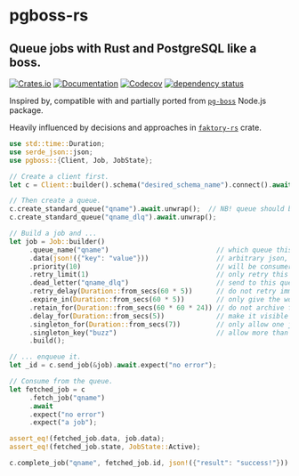 # pgboss-rs

## Queue jobs with Rust and PostgreSQL like a boss.

[![Crates.io](https://img.shields.io/crates/v/pgboss.svg)](https://crates.io/crates/pgboss)
[![Documentation](https://docs.rs/pgboss/badge.svg)](https://docs.rs/pgboss/)
[![Codecov](https://codecov.io/github/rustworthy/pgboss-rs/coverage.svg?branch=main)](https://codecov.io/gh/rustworthy/pgboss-rs)
[![dependency status](https://deps.rs/repo/github/rustworthy/pgboss-rs/status.svg)](https://deps.rs/repo/github/rustworthy/pgboss-rs)

Inspired by, compatible with and partially ported from [`pg-boss`](https://github.com/timgit/pg-boss/tree/master) Node.js package.

Heavily influenced by decisions and approaches in [`faktory-rs`](https://github.com/jonhoo/faktory-rs) crate.

```rust
use std::time::Duration;
use serde_json::json;
use pgboss::{Client, Job, JobState};

// Create a client first.
let c = Client::builder().schema("desired_schema_name").connect().await.unwrap();

// Then create a queue.
c.create_standard_queue("qname").await.unwrap();  // NB! queue should be created before pushing jobs
c.create_standard_queue("qname_dlq").await.unwrap();

// Build a job and ...
let job = Job::builder()
     .queue_name("qname")                           // which queue this job should be sent to
     .data(json!({"key": "value"}))                 // arbitrary json, your job's payload
     .priority(10)                                  // will be consumer prior to those with lower priorities
     .retry_limit(1)                                // only retry this job once
     .dead_letter("qname_dlq")                      // send to this queue when retry limit exceeded
     .retry_delay(Duration::from_secs(60 * 5))      // do not retry immediately after failure
     .expire_in(Duration::from_secs(60 * 5))        // only give the worker 5 minutes to complete the job
     .retain_for(Duration::from_secs(60 * 60 * 24)) // do not archive for at least 1 day
     .delay_for(Duration::from_secs(5))             // make it visible to consumers after 5 seconds
     .singleton_for(Duration::from_secs(7))         // only allow one job for at least 7 seconds
     .singleton_key("buzz")                         // allow more than one job if their key is different from this
     .build();

// ... enqueue it.
let _id = c.send_job(&job).await.expect("no error");

// Consume from the queue.
let fetched_job = c
     .fetch_job("qname")
     .await
     .expect("no error")
     .expect("a job");

assert_eq!(fetched_job.data, job.data);
assert_eq!(fetched_job.state, JobState::Active);

c.complete_job("qname", fetched_job.id, json!({"result": "success!"})).await.expect("no error");
```
